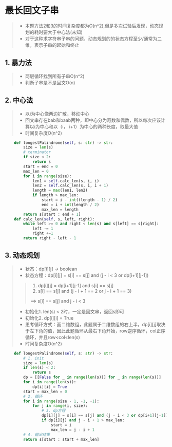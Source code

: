 # 最长回文子串

> * 本题方法2和3的时间复杂度都为O(n^2),但是多次试验后发现，动态规划的耗时要大于中心法(未知)
> * 对于这种求字符串子串的问题，动态规划的的状态方程至少/通常为二维，表示子串的起始和终止

## 1. 暴力法

> * 两层循环找到所有子串O(n^2)
> * 判断子串是不是回文O(n)

## 2. 中心法

> * 以i为中心像两边扩散，移动中心
> * 回文串存在bab和baab两种，即中心分为奇数和偶数，所以每次应该计算以i为中心和以（i， i+1）为中心的两种长度，取最大值
> * 时间复杂度O(n^2)

```python
    def longestPalindrome(self, s: str) -> str:
        size = len(s)
        # terminator
        if size < 2:
            return s
        start = end = 0
        max_len = 0
        for i in range(size):
            len1 = self.calc_len(s, i, i)
            len2 = self.calc_len(s, i, i + 1)
            length = max(len1, len2)
            if length > max_len:
                start = i - int((length - 1) / 2)
                end = i + int(length / 2)
                max_len = length
        return s[start : end + 1]
    def calc_len(self, s, left, right):
        while left >= 0 and right < len(s) and s[left] == s[right]:
            left -= 1
            right +=1
        return right - left - 1
```

## 3. 动态规划

> * 状态：dp[i][j] -> boolean
> * 状态方程：dp[i][j] = s[i] == s[j] and (j - i < 3 or dp[i+1][j-1])
>
>> 1. dp[i][j] = dp[i+1][j-1] and s[i] == s[j]
>> 2. s[i] == s[j] and (j - i + 1 == 2 or j - i + 1 == 3)
>>
>> ==> s[i] == s[j] and j - i < 3
>
> * 初始化1. len(s) < 2时，一定是回文串，返回s即可
> * 初始化2. dp[i][i] = True 
> * 思考循环方式：画二维数组，此题属于二维数组的右上半，dp[i][j]取决于左下角的值，因此此题循环从最右下角开始，row逆序循环，col正序循环，并且row<col<len(s)
> * 时间复杂度O(n^2)

```python
    def longestPalindrome(self, s: str) -> str:
        # 1. init
        size = len(s)
        if len(s) < 2:
            return s
        dp = [[False for _ in range(len(s))] for _ in range(len(s))]
        for i in range(len(s)):
            dp[i][i] = True
        start = max_len = 0
        # 2. 循环
        for i in range(size - 1, -1, -1):
            for j in range(i, size):
                # 3. dp方程
                dp[i][j] = s[i] == s[j] and (j - i < 3 or dp[i+1][j-1])
                if dp[i][j] and j - i + 1 > max_len:
                    start = i
                    max_len = j - i + 1
        # 4. 输出结果
        return s[start : start + max_len]
```
